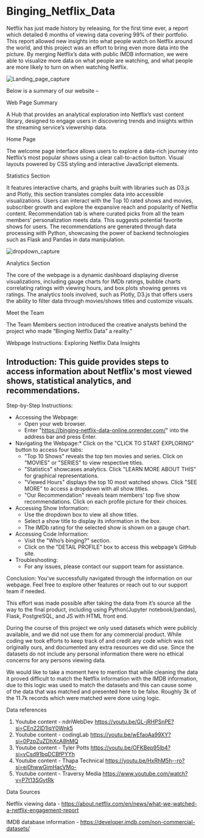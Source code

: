 # Binging_Netflix_Data
Netflix has just made history by releasing, for the first time ever, a report which detailed 6 months of viewing data covering 99% of their portfolio. This report allowed new insights into what people watch on Netflix around the world, and this project was an effort to bring even more data into the picture. By merging Netflix’s data with public IMDB information, we were able to visualize more data on what people are watching, and what people are more likely to turn on when watching Netflix.

![Landing_page_capture](https://github.com/JoeBrueneman/Binging_Netflix_Data/assets/142447460/a4e0ae9b-7c29-448a-8315-439a4924c203)

Below is a summary of our website –

Web Page Summary

A Hub that provides an analytical exploration into Netflix’s vast content library, designed to engage users in discovering trends and insights within the streaming service’s viewership data.

Home Page

The welcome page interface allows users to explore a data-rich journey into Netflix’s most popular shows using a clear call-to-action button. Visual layouts powered by CSS styling and interactive JavaScript elements.

Statistics Section

It features interactive charts, and graphs built with libraries such as D3.js and Plotly, this section translates complex data into accessible visualizations. Users can interact with the Top 10 rated shows and movies, subscriber growth and explore the expansive reach and popularity of Netflix content.
Recommendation tab is where curated picks from all the team members’ personalization meets data. This suggests potential favorite shows for users. The recommendations are generated through data processing with Python, showcasing the power of backend technologies such as Flask and Pandas in data manipulation.

![dropdown_capture](https://github.com/JoeBrueneman/Binging_Netflix_Data/assets/142447460/6246e5b1-5a45-46e6-977b-3dff7ba0d703)

Analytics Section

The core of the webpage is a dynamic dashboard displaying diverse visualizations, including gauge charts for IMDb ratings, bubble charts correlating ratings with viewing hours, and box plots showing genres vs ratings. The analytics tools involved, such as Plotly, D3.js that offers users the ability to filter data through movies/shows titles and customize visuals.

Meet the Team

The Team Members section introduced the creative analysts behind the project who made “Binging Netflix Data” a reality."

Webpage Instructions: Exploring Netflix Data Insights

Introduction: This guide provides steps to access information about Netflix's most viewed shows, statistical analytics, and recommendations.
--------------- 
Step-by-Step Instructions:
* Accessing the Webpage:
  * Open your web browser.
  * Enter "https://binging-netflix-data-online.onrender.com/" into the address bar and press Enter.
* Navigating the Webpage:* Click on the "CLICK TO START EXPLORING" button to access four tabs:
  * "Top 10 Shows" reveals the top ten movies and series. Click on "MOVIES" or "SERIES" to view respective titles.
  * "Statistics" showcases analytics. Click "LEARN MORE ABOUT THIS" for graphical representations.
  * "Viewed Hours" displays the top 10 most watched shows. Click "SEE MORE" to access a dropdown with all show titles.
  * "Our Recommendation" reveals team members' top five show recommendations. Click on each profile picture for their choices.
* Accessing Show Information:
  * Use the dropdown box to view all show titles.
  * Select a show title to display its information in the box.
  * The IMDb rating for the selected show is shown on a gauge chart.
* Accessing Code Information:
  * Visit the "Who’s binging?" section.
  * Click on the "DETAIL PROFILE" box to access this webpage’s GitHub site.
* Troubleshooting:
  * For any issues, please contact our support team for assistance.
        
Conclusion: You've successfully navigated through the information on our webpage. Feel free to explore other features or reach out to our support team if needed.






This effort was made possible after taking the data from it’s source all the way to the final product, including using Python(Jupyter notebook/pandas), Flask, PostgreSQL, and JS with HTML front end.

During the course of this project we only used datasets which were publicly available, and we did not use them for any commercial product. While coding we took efforts to keep track of and credit any code which was not originally ours, and documented any extra resources we did use. Since the datasets do not include any personal information there were no ethical concerns for any persons viewing data.

We would like to take a moment here to mention that while cleaning the data it proved difficult to match the Netflix information with the IMDB information, due to this logic was used to match the datasets and this can cause some of the data that was matched and presented here to be false. Roughly 3k of the 11.7k records which were matched were done using logic.


Data references
1.	Youtube content - ndriWebDev https://youtu.be/GL-jRHPSnPE?si=CEn22lD1lqY0Wnk5
2.	Youtube content - codingLab https://youtu.be/wEfaoAa99XY?si=0PzpZuZDhXcA8hMQ 
3.	Youtube content - Tyler Potts https://youtu.be/OFKBep95lb4?si=vCsd91bqDCBfPYYh 
4.	Youtube content - Thapa Technical https://youtu.be/HxRhM5h--ro?si=ej0hwwGimHacVMo-
5.	Youtube content - Traversy Media https://www.youtube.com/watch?v=P7t13SGytRk

Data Sources

Netflix viewing data - https://about.netflix.com/en/news/what-we-watched-a-netflix-engagement-report

IMDB database information - https://developer.imdb.com/non-commercial-datasets/
